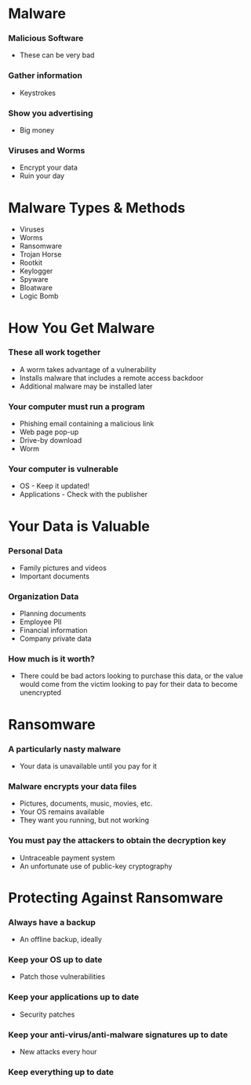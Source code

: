 # Malware
### Malicious Software
- These can be very bad
### Gather information
- Keystrokes
### Show you advertising
- Big money
### Viruses and Worms
- Encrypt your data
- Ruin your day
# Malware Types & Methods
- Viruses
- Worms
- Ransomware
- Trojan Horse
- Rootkit
- Keylogger
- Spyware
- Bloatware
- Logic Bomb
# How You Get Malware
### These all work together
- A worm takes advantage of a vulnerability
- Installs malware that includes a remote access backdoor
- Additional malware may be installed later
### Your computer must run a program
- Phishing email containing a malicious link
- Web page pop-up
- Drive-by download
- Worm
### Your computer is vulnerable
- OS - Keep it updated!
- Applications - Check with the publisher
# Your Data is Valuable
### Personal Data
- Family pictures and videos
- Important documents
### Organization Data
- Planning documents
- Employee PII
- Financial information
- Company private data
### How much is it worth?
- There could be bad actors looking to purchase this data, or the value would come from the victim looking to pay for their data to become unencrypted
# Ransomware
### A particularly nasty malware
- Your data is unavailable until you pay for it
### Malware encrypts your data files
- Pictures, documents, music, movies, etc.
- Your OS remains available
- They want you running, but not working
### You must pay the attackers to obtain the decryption key
- Untraceable payment system
- An unfortunate use of public-key cryptography
# Protecting Against Ransomware
### Always have a backup
- An offline backup, ideally
### Keep your OS up to date
- Patch those vulnerabilities
### Keep your applications up to date
- Security patches
### Keep your anti-virus/anti-malware signatures up to date
- New attacks every hour
### Keep everything up to date